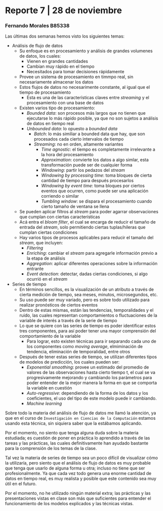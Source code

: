# Reporte 7 | 28 de noviembre
### Fernando Morales B85338

Las últimas dos semanas hemos visto los siguientes temas:

- Análisis de flujo de datos
  - Su enfoque es en procesamiento y análisis de grandes volumenes de datos, los cuales:
    - Vienen en grandes cantidades
    - Cambian muy rápido en el tiempo
    - Necesitados para tomar decisiones rápidamente
  - Provee un sistema de procesamiento en timmpo real, sin necesariamente almacenar los datos
  - Estos flujos de datos no necesarimente constante, al igual que el tiempo de procesamiento
    - Esta es una de las características claves entre *streaming* y el procesamiento con una base de datos
  - Existen varios tipo de procesamiento:
    - *Bounded data*: son procesos más largos que no tienen que ejecutarse lo más rápido posible, ya que no son sujetos a análisis de datos en tiempo real
    - *Unbounded data*: lo opuesto a *bounded data*
      - *Batch*: lo más similiar a bounded data que hay, que son procesados cada cierto intervalos de tiempo
      - *Streaming*: no en orden, altamente variantes
        - *Time agnostic*: el tiempo es completamente irrelevante a la hora del procesamiento
        - *Approximation*: convierte los datos a algo simlar, esta transformación puede ser de cualquier forma
        - *Windowing*: partir los pedazos del *stream*
        - *Windowing by processing time*: toma bloques de cierta cantidad de tiempo para después procesarlos
        - *Windowing by event time*: toma bloques por ciertos eventos que ocurren, como puede ser una aplicación corriendo o similar
        - *Tumbling window*: se dispara el procesamiento cuando cierto tamaño de ventana se llena
  - Se pueden aplicar filtros al *stream* para poder agarrar observaciones que cumplan con ciertas características
  - Acá entra el *bloom filter*, el cual se encarga de reducir el tamaño de entrada del *stream*, solo permitiendo ciertas tuplas/hileras que cumplan ciertas condiciones
  - Hay varios tipos de procesos aplicables para reducir el tamaño del *stream*, que incluyen:
    - *Filtering*
    - *Enriching*: cambiar el *stream* para agregarle información previo a la etapa de análisis
    - *Aggregation*: aplicar diferentes operaciones sobre la información entrante
    - *Event detection*: detectar, dadas ciertas condiciones, si algo ocurrió en el *stream*
- Series de tiempo
  - En términos sencillos, es la visualización de un atributo a través de cierta medición de tiempo, sea meses, minutos, microsegundos, etc.
  - Su uso puede ser muy variado, pero es sobre todo utilizado para realizar pronósticos de ciertos eventos
  - Dentro de estas mismas, están las tendencias, temporalidades y el ruido, las cuales representan comportamientos o fluctuaciones de la variable de interés a través de la serie de tiempo
  - Lo que se quiere con las series de tiempo es poder identificar estos tres componentes, para así poder tener una mayor comprensión del comportamiento de la variable
    - Para lograr, esto existen técnicas para ir separando cada uno de los componentes como *moving average*, elmiminación de tendencia, eliminación de temporalidad, entre otros
  - Después de tener estas series de tiempo, se utilizan diferentes tipos de modelos de predicción, los cuales pueden ser:
    - *Exponential smoothing*: provee un estimado del promedio de valores de las observaciones hasta cierto tiempo t, el cual se va progresivamente mejorando y cambiando los parámetros para poder entender de la mejor manera la forma en que se comporta la variable en cuestión
    - *Auto-regressive*: dependiendo de la forma de los datos y los coeficientes, el uso del tipo de este modelo puede ir cambiando.
    - *Machine learning*

Sobre todo la materia del análisis de flujo de datos me llamó la atención, ya que en el curso de `Investigación en Ciencias de la Computación` estamos usando esta técnica, sin siquiera saber que la estábamos aplicando. 

Por el momento, no siento que tenga alguna duda sobre la materia estudiada; es cuestión de poner en práctica lo aprendido a través de las tareas y las prácticas, las cuales definitivamente han ayudado bastante para la comprensión de los temas de la clase.

Tal vez la materia de series de tiempo sea un poco difícil de visualizar cómo la utilizaría, pero siento que el análisis de flujo de datos es muy probable que tenga que usarlo de alguna forma u otra; incluso no tiene que ser profesionalmente. Ya que cada vez todo genera una enorme cantidad de datos en tiempo real, es muy realista y posible que este contenido sea muy útil en el futuro.

Por el momento, no he utilizado ningún material extra; las prácticas y las presentaciones vistas en clase son más que suficientes para entender el funcionamiento de los modelos explicados y las técnicas vistas.